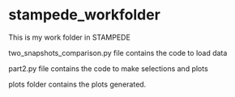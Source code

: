 # stampede_workfolder
This is my work folder in STAMPEDE

two_snapshots_comparison.py file contains the code to load data

part2.py file contains the code to make selections and plots

plots folder contains the plots generated.
